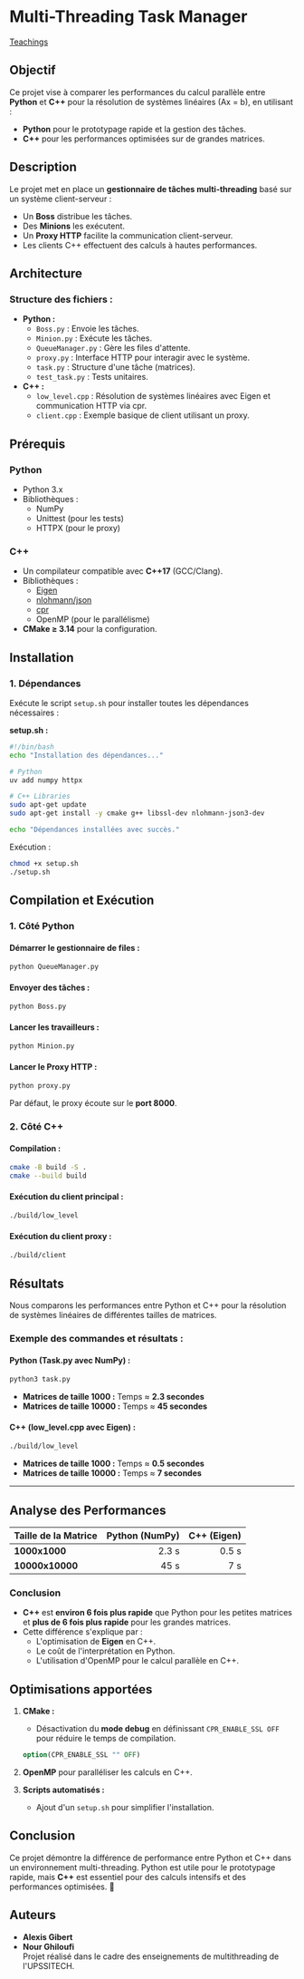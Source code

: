 # **Multi-Threading Task Manager**

[Teachings](https://nim65s.github.io/teach/)

## **Objectif**

Ce projet vise à comparer les performances du calcul parallèle entre **Python** et **C++** pour la résolution de systèmes linéaires \(Ax = b\), en utilisant :
- **Python** pour le prototypage rapide et la gestion des tâches.
- **C++** pour les performances optimisées sur de grandes matrices.

## **Description**

Le projet met en place un **gestionnaire de tâches multi-threading** basé sur un système client-serveur :
- Un **Boss** distribue les tâches.
- Des **Minions** les exécutent.
- Un **Proxy HTTP** facilite la communication client-serveur.
- Les clients C++ effectuent des calculs à hautes performances.

## **Architecture**

### **Structure des fichiers :**
- **Python :**
  - `Boss.py` : Envoie les tâches.
  - `Minion.py` : Exécute les tâches.
  - `QueueManager.py` : Gère les files d'attente.
  - `proxy.py` : Interface HTTP pour interagir avec le système.
  - `task.py` : Structure d'une tâche (matrices).
  - `test_task.py` : Tests unitaires.
- **C++ :**
  - `low_level.cpp` : Résolution de systèmes linéaires avec Eigen et communication HTTP via cpr.
  - `client.cpp` : Exemple basique de client utilisant un proxy.

## **Prérequis**

### **Python**
- Python 3.x
- Bibliothèques :
  - NumPy
  - Unittest (pour les tests)
  - HTTPX (pour le proxy)

### **C++**
- Un compilateur compatible avec **C++17** (GCC/Clang).
- Bibliothèques :
  - [Eigen](https://eigen.tuxfamily.org)
  - [nlohmann/json](https://github.com/nlohmann/json)
  - [cpr](https://github.com/libcpr/cpr)
  - OpenMP (pour le parallélisme)
- **CMake ≥ 3.14** pour la configuration.

## **Installation**

### **1. Dépendances**
Exécute le script `setup.sh` pour installer toutes les dépendances nécessaires :

**setup.sh :**
```bash
#!/bin/bash
echo "Installation des dépendances..."

# Python
uv add numpy httpx

# C++ Libraries
sudo apt-get update
sudo apt-get install -y cmake g++ libssl-dev nlohmann-json3-dev

echo "Dépendances installées avec succès."
```

Exécution :
```bash
chmod +x setup.sh
./setup.sh
```

## **Compilation et Exécution**

### **1. Côté Python**

#### **Démarrer le gestionnaire de files :**
```bash
python QueueManager.py
```

#### **Envoyer des tâches :**
```bash
python Boss.py
```

#### **Lancer les travailleurs :**
```bash
python Minion.py
```

#### **Lancer le Proxy HTTP :**
```bash
python proxy.py
```
Par défaut, le proxy écoute sur le **port 8000**.

### **2. Côté C++**

#### **Compilation :**
```bash
cmake -B build -S .
cmake --build build
```

#### **Exécution du client principal :**
```bash
./build/low_level
```

#### **Exécution du client proxy :**
```bash
./build/client
```

## **Résultats**

Nous comparons les performances entre Python et C++ pour la résolution de systèmes linéaires de différentes tailles de matrices.

### **Exemple des commandes et résultats :**

#### **Python (Task.py avec NumPy) :**
```bash
python3 task.py
```
- **Matrices de taille 1000 :** Temps ≈ **2.3 secondes**
- **Matrices de taille 10000 :** Temps ≈ **45 secondes**

#### **C++ (low_level.cpp avec Eigen) :**
```bash
./build/low_level
```
- **Matrices de taille 1000 :** Temps ≈ **0.5 secondes**
- **Matrices de taille 10000 :** Temps ≈ **7 secondes**

---

## **Analyse des Performances**

| Taille de la Matrice | Python (NumPy) | C++ (Eigen) |
|----------------------|---------------:|------------:|
| **1000x1000**        | 2.3 s          | 0.5 s       |
| **10000x10000**      | 45 s           | 7 s         |

### **Conclusion**

- **C++** est **environ 6 fois plus rapide** que Python pour les petites matrices et **plus de 6 fois plus rapide** pour les grandes matrices.
- Cette différence s'explique par :
  - L'optimisation de **Eigen** en C++.
  - Le coût de l'interprétation en Python.
  - L'utilisation d'OpenMP pour le calcul parallèle en C++.

## **Optimisations apportées**

1. **CMake :**
   - Désactivation du **mode debug** en définissant `CPR_ENABLE_SSL OFF` pour réduire le temps de compilation.

   ```cmake
   option(CPR_ENABLE_SSL "" OFF)
   ```

2. **OpenMP** pour paralléliser les calculs en C++.

3. **Scripts automatisés :**
   - Ajout d'un `setup.sh` pour simplifier l'installation.

## **Conclusion**

Ce projet démontre la différence de performance entre Python et C++ dans un environnement multi-threading. Python est utile pour le prototypage rapide, mais **C++** est essentiel pour des calculs intensifs et des performances optimisées. 🚀

## **Auteurs**

- **Alexis Gibert**
- **Nour Ghiloufi**  
Projet réalisé dans le cadre des enseignements de multithreading de l'UPSSITECH.
